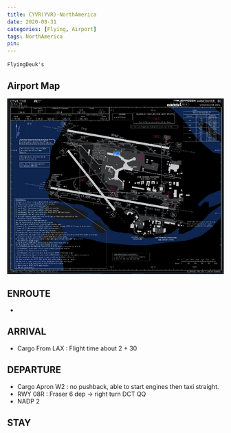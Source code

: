 ```yaml
---
title: CYVR(YVR)-NorthAmerica
date: 2020-08-31
categories: [Flying, Airport]
tags: NorthAmerica
pin:
---
```

`FlyingDeuk's`
>


## Airport Map
![yvr](/img/flying/airport/yvr_ap.jpg)


## ENROUTE
-

## ARRIVAL
- Cargo From LAX : Flight time about 2 + 30

## DEPARTURE
- Cargo Apron W2 : no pushback, able to start engines then taxi straight.
- RWY 08R : Fraser 6 dep -> right turn DCT QQ  
- NADP 2


## STAY
